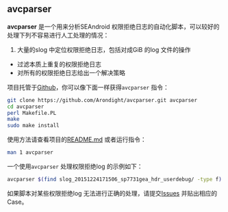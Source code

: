 ## avcparser

**avcparser** 是一个用来分析SEAndroid 权限拒绝日志的自动化脚本，可以较好的处理下列不容易进行人工处理的情况：

1. 大量的slog 中定位权限拒绝日志，包括对成GiB 的log 文件的操作
* 过滤本质上重复的权限拒绝日志
* 对所有的权限拒绝日志给出一个解决策略

项目托管于[Github][ID_SCIRPT_REPO]，你可以像下面一样获得`avcparser` 指令：

```bash
git clone https://github.com/Arondight/avcparser.git avcparser
cd avcparser
perl Makefile.PL
make
sudo make install
```

使用方法请查看项目的[README.md][ID_SCIRPT_REPO_README] 或者运行指令：

```bash
man 1 avcparser
```

一个使用`avcparser` 处理权限拒绝log 的示例如下：

```bash
avcparser $(find slog_20151224171506_sp7731gea_hdr_userdebug/ -type f)
```

如果脚本对某些权限拒绝log 无法进行正确的处理，请提交[Issues][ID_SCIPRT_REPO_ISSUES] 并贴出相应的Case。

[ID_SCIRPT_REPO]: https://github.com/Arondight/avcparser "点此访问avcparser 项目"
[ID_SCIRPT_REPO_README]: https://github.com/Arondight/avcparser/blob/master/README.md "点此阅读README.md"
[ID_SCIPRT_REPO_ISSUES]: https://github.com/Arondight/avcparser/issues "点此为avcparser 提交Issues"

